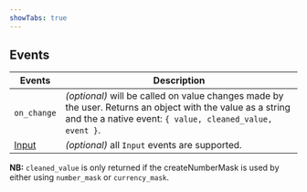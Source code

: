 ```yaml
---
showTabs: true
---
```


## Events

| Events                                  | Description                                                                                                                                                            |
| --------------------------------------- | ---------------------------------------------------------------------------------------------------------------------------------------------------------------------- |
| `on_change`                             | _(optional)_ will be called on value changes made by the user. Returns an object with the value as a string and the a native event: `{ value, cleaned_value, event }`. |
| [Input](/uilib/components/input/events) | _(optional)_ all `Input` events are supported.                                                                                                                         |

**NB:** `cleaned_value` is only returned if the createNumberMask is used by either using `number_mask` or `currency_mask`.
